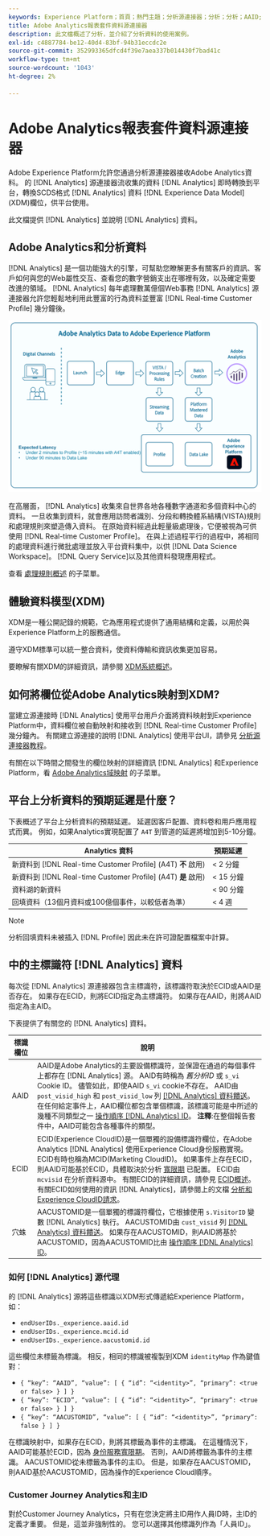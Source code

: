 ```yaml
---
keywords: Experience Platform；首頁；熱門主題；分析源連接器；分析；分析；AAID;
title: Adobe Analytics報表套件資料源連接器
description: 此文檔概述了分析，並介紹了分析資料的使用案例。
exl-id: c4887784-be12-40d4-83bf-94b31eccdc2e
source-git-commit: 352993365dfcd4f39e7aea337b014430f7bad41c
workflow-type: tm+mt
source-wordcount: '1043'
ht-degree: 2%

---
```


# Adobe Analytics報表套件資料源連接器

Adobe Experience Platform允許您通過分析源連接器接收Adobe Analytics資料。 的 [!DNL Analytics] 源連接器流收集的資料 [!DNL Analytics] 即時轉換到平台，轉換SCDS格式 [!DNL Analytics] 資料 [!DNL Experience Data Model] (XDM)欄位，供平台使用。

此文檔提供 [!DNL Analytics] 並說明 [!DNL Analytics] 資料。

## Adobe Analytics和分析資料

[!DNL Analytics] 是一個功能強大的引擎，可幫助您瞭解更多有關客戶的資訊、客戶如何與您的Web屬性交互、查看您的數字營銷支出在哪裡有效，以及確定需要改進的領域。 [!DNL Analytics] 每年處理數萬億個Web事務 [!DNL Analytics] 源連接器允許您輕鬆地利用此豐富的行為資料並豐富 [!DNL Real-time Customer Profile] 幾分鐘後。

![](./images/analytics-data-experience-platform.png)

在高層面， [!DNL Analytics] 收集來自世界各地各種數字通道和多個資料中心的資料。 一旦收集到資料，就會應用訪問者識別、分段和轉換體系結構(VISTA)規則和處理規則來塑造傳入資料。 在原始資料經過此輕量級處理後，它便被視為可供使用 [!DNL Real-time Customer Profile]。 在與上述過程平行的過程中，將相同的處理資料進行微批處理並放入平台資料集中，以供 [!DNL Data Science Workspace]。 [!DNL Query Service]以及其他資料發現應用程式。

查看 [處理規則概述](https://experienceleague.adobe.com/docs/analytics/admin/admin-tools/processing-rules/processing-rules.html) 的子菜單。

## 體驗資料模型(XDM)

XDM是一種公開記錄的規範，它為應用程式提供了通用結構和定義，以用於與Experience Platform上的服務通信。

遵守XDM標準可以統一整合資料，使資料傳輸和資訊收集更加容易。

要瞭解有關XDM的詳細資訊，請參閱 [XDM系統概述](../../../xdm/home.md)。

## 如何將欄位從Adobe Analytics映射到XDM?

當建立源連接時 [!DNL Analytics] 使用平台用戶介面將資料映射到Experience Platform中，資料欄位被自動映射和接收到 [!DNL Real-time Customer Profile] 幾分鐘內。 有關建立源連接的說明 [!DNL Analytics] 使用平台UI，請參見 [分析源連接器教程](../../tutorials/ui/create/adobe-applications/analytics.md)。

有關在以下時間之間發生的欄位映射的詳細資訊 [!DNL Analytics] 和Experience Platform，看 [Adobe Analytics域映射](./mapping/analytics.md) 的子菜單。

## 平台上分析資料的預期延遲是什麼？

下表概述了平台上分析資料的預期延遲。 延遲因客戶配置、資料卷和用戶應用程式而異。 例如，如果Analytics實現配置了 `A4T` 到管道的延遲將增加到5-10分鐘。

| Analytics 資料 | 預期延遲 |
| -------------- | ---------------- |
| 新資料到 [!DNL Real-time Customer Profile] (A4T) **不** 啟用) | &lt; 2 分鐘 |
| 新資料到 [!DNL Real-time Customer Profile] (A4T) **是** 啟用) | &lt; 15 分鐘 |
| 資料湖的新資料 | &lt; 90 分鐘 |
| 回填資料（13個月資料或100億個事件，以較低者為準） | &lt; 4 週 |

>[!NOTE]
>
>分析回填資料未被插入 [!DNL Profile] 因此未在許可證配置檔案中計算。

## 中的主標識符 [!DNL Analytics] 資料

每次從 [!DNL Analytics] 源連接器包含主標識符，該標識符取決於ECID或AAID是否存在。 如果存在ECID，則將ECID指定為主標識符。 如果存在AAID，則將AAID指定為主AID。

下表提供了有關您的 [!DNL Analytics] 資料。

| 標識欄位 | 說明 |
| --- | --- |
| AAID | AAID是Adobe Analytics的主要設備標識符，並保證在通過的每個事件上都存在 [!DNL Analytics] 源。 AAID有時稱為 *舊分析ID* 或 `s_vi` Cookie ID。 儘管如此，即使AAID `s_vi` cookie不存在。 AAID由 `post_visid_high` 和 `post_visid_low` 列 [[!DNL Analytics] 資料饋送](https://experienceleague.adobe.com/docs/analytics/export/analytics-data-feed/data-feed-contents/datafeeds-reference.html)。 在任何給定事件上，AAID欄位都包含單個標識，該標識可能是中所述的幾種不同類型之一 [操作順序 [!DNL Analytics] ID](https://experienceleague.adobe.com/docs/id-service/using/reference/analytics-reference/analytics-order-of-operations.html)。 **注釋**:在整個報告套件中，AAID可能包含各種事件的類型。 |
| ECID | ECID(Experience CloudID)是一個單獨的設備標識符欄位，在Adobe Analytics [!DNL Analytics] 使用Experience Cloud身份服務實現。 ECID有時也稱為MCID(Marketing CloudID)。 如果事件上存在ECID，則AAID可能基於ECID，具體取決於分析 [寬限期](https://experienceleague.adobe.com/docs/id-service/using/reference/analytics-reference/grace-period.html) 已配置。 ECID由 `mcvisid` 在分析資料源中。 有關ECID的詳細資訊，請參見 [ECID概述](../../../identity-service/ecid.md)。 有關ECID如何使用的資訊 [!DNL Analytics]，請參閱上的文檔 [分析和Experience CloudID請求](https://experienceleague.adobe.com/docs/id-service/using/reference/analytics-reference/legacy-analytics.html?lang=en)。 |
| 穴蛛 | AACUSTOMID是一個單獨的標識符欄位，它根據使用 `s.VisitorID` 變數 [!DNL Analytics] 執行。 AACUSTOMID由 `cust_visid` 列 [[!DNL Analytics] 資料饋送](https://experienceleague.adobe.com/docs/analytics/export/analytics-data-feed/data-feed-contents/datafeeds-reference.html)。 如果存在AACUSTOMID，則AAID將基於AACUSTOMID，因為AACUSTOMID比由 [操作順序 [!DNL Analytics] ID](https://experienceleague.adobe.com/docs/id-service/using/reference/analytics-reference/analytics-order-of-operations.html)。 |

### 如何 [!DNL Analytics] 源代理

的 [!DNL Analytics] 源將這些標識以XDM形式傳遞給Experience Platform，如：

* `endUserIDs._experience.aaid.id`
* `endUserIDs._experience.mcid.id`
* `endUserIDs._experience.aacustomid.id`

這些欄位未標籤為標識。 相反，相同的標識被複製到XDM `identityMap` 作為鍵值對：

* `{ “key”: “AAID”, “value”: [ { “id”: “<identity>”, “primary”: <true or false> } ] }`
* `{ “key”: “ECID”, “value”: [ { “id”: “<identity>”, “primary”: <true or false> } ] }`
* `{ “key”: “AACUSTOMID”, “value”: [ { “id”: “<identity>”, “primary”: false } ] }`

在標識映射中，如果存在ECID，則將其標籤為事件的主標識。 在這種情況下，AAID可能基於ECID，因為 [身份服務寬限期](https://experienceleague.adobe.com/docs/id-service/using/reference/analytics-reference/grace-period.html)。 否則，AAID將標籤為事件的主標識。 AACUSTOMID從未標籤為事件的主ID。 但是，如果存在AACUSTOMID，則AAID基於AACUSTOMID，因為操作的Experience Cloud順序。

### Customer Journey Analytics和主ID

對於Customer Journey Analytics，只有在您決定將主ID用作人員ID時，主ID的定義才重要。 但是，這並非強制性的。 您可以選擇其他標識列作為「人員ID」。